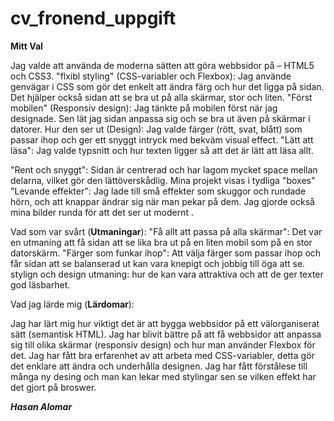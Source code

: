 # cv_fronend_uppgift


**Mitt Val**

 Jag valde att använda de moderna sätten att göra webbsidor på – HTML5 och CSS3.
"flxibl styling" (CSS-variabler och Flexbox): Jag använde  genvägar i CSS som gör det enkelt att ändra färg och hur det ligga på sidan. Det hjälper också sidan att se bra ut på alla skärmar, stor och  liten.
"Först mobilen" (Responsiv design): Jag tänkte på mobilen först när jag designade. Sen lät jag sidan anpassa sig och se bra ut även på  skärmar i datorer.
Hur den ser ut (Design): Jag valde färger (rött, svat, blått) som passar ihop och ger ett snyggt  intryck med bekväm visual effect.
"Lätt att läsa": Jag valde typsnitt och hur texten ligger så att det är lätt att läsa allt.

"Rent och snyggt": Sidan är centrerad och har lagom mycket space mellan delarna, vilket gör den lättöverskådlig. Mina projekt visas i tydliga "boxes"
"Levande effekter": Jag lade till små effekter som skuggor och rundade hörn, och att knappar ändrar sig när man pekar på dem. Jag gjorde också mina bilder runda för att det ser ut modernt .

Vad som var svårt (**Utmaningar**):
"Få allt att passa på alla skärmar": Det var en utmaning att få sidan att se lika bra ut på en liten mobil som på en stor datorskärm.
"Färger som funkar ihop": Att välja färger som passar ihop och får sidan att se balanserad ut kan vara knepigt och jobbig till öga att se.
stylign och design utmaning: hur de kan vara attraktiva och att de ger texter god läsbarhet.


Vad jag lärde mig (**Lärdomar**):

Jag har lärt mig hur viktigt det är att bygga webbsidor på ett välorganiserat sätt (semantisk HTML).
Jag har blivit  bättre på att få webbsidor att anpassa sig till olika skärmar (responsiv design) och hur man använder Flexbox för det.
Jag har fått bra erfarenhet av att arbeta med CSS-variabler, detta gör det enklare att ändra och underhålla designen.
Jag har fått förstålese till många ny desing och man kan lekar med stylingar sen se vilken effekt har det gjort på broswer.

***Hasan Alomar***
